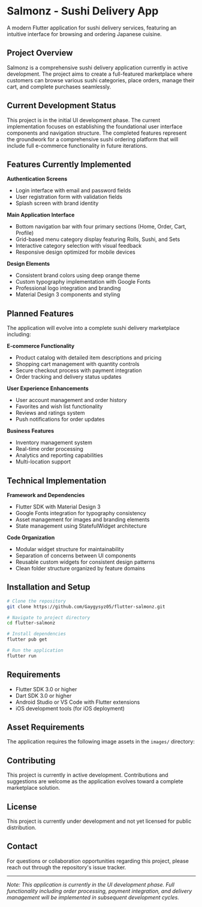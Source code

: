 # Salmonz - Sushi Delivery App

A modern Flutter application for sushi delivery services, featuring an intuitive interface for browsing and ordering Japanese cuisine.

## Project Overview

Salmonz is a comprehensive sushi delivery application currently in active development. The project aims to create a full-featured marketplace where customers can browse various sushi categories, place orders, manage their cart, and complete purchases seamlessly.

## Current Development Status

This project is in the initial UI development phase. The current implementation focuses on establishing the foundational user interface components and navigation structure. The completed features represent the groundwork for a comprehensive sushi ordering platform that will include full e-commerce functionality in future iterations.

## Features Currently Implemented

**Authentication Screens**
- Login interface with email and password fields
- User registration form with validation fields
- Splash screen with brand identity

**Main Application Interface**
- Bottom navigation bar with four primary sections (Home, Order, Cart, Profile)
- Grid-based menu category display featuring Rolls, Sushi, and Sets
- Interactive category selection with visual feedback
- Responsive design optimized for mobile devices

**Design Elements**
- Consistent brand colors using deep orange theme
- Custom typography implementation with Google Fonts
- Professional logo integration and branding
- Material Design 3 components and styling

## Planned Features

The application will evolve into a complete sushi delivery marketplace including:

**E-commerce Functionality**
- Product catalog with detailed item descriptions and pricing
- Shopping cart management with quantity controls
- Secure checkout process with payment integration
- Order tracking and delivery status updates

**User Experience Enhancements**
- User account management and order history
- Favorites and wish list functionality
- Reviews and ratings system
- Push notifications for order updates

**Business Features**
- Inventory management system
- Real-time order processing
- Analytics and reporting capabilities
- Multi-location support

## Technical Implementation

**Framework and Dependencies**
- Flutter SDK with Material Design 3
- Google Fonts integration for typography consistency
- Asset management for images and branding elements
- State management using StatefulWidget architecture

**Code Organization**
- Modular widget structure for maintainability
- Separation of concerns between UI components
- Reusable custom widgets for consistent design patterns
- Clean folder structure organized by feature domains

## Installation and Setup

```bash
# Clone the repository
git clone https://github.com/Gaygysyz05/flutter-salmonz.git

# Navigate to project directory
cd flutter-salmonz

# Install dependencies
flutter pub get

# Run the application
flutter run
```

## Requirements

- Flutter SDK 3.0 or higher
- Dart SDK 3.0 or higher
- Android Studio or VS Code with Flutter extensions
- iOS development tools (for iOS deployment)

## Asset Requirements

The application requires the following image assets in the `images/` directory:

## Contributing

This project is currently in active development. Contributions and suggestions are welcome as the application evolves toward a complete marketplace solution.

## License

This project is currently under development and not yet licensed for public distribution.

## Contact

For questions or collaboration opportunities regarding this project, please reach out through the repository's issue tracker.

---

*Note: This application is currently in the UI development phase. Full functionality including order processing, payment integration, and delivery management will be implemented in subsequent development cycles.*